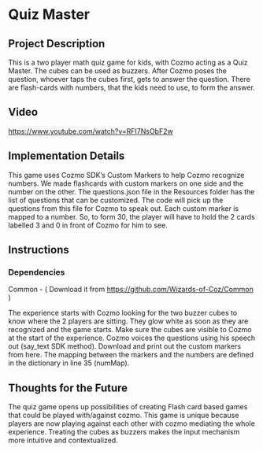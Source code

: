 # Quiz Master
## Project Description
This is a two player math quiz game for kids, with Cozmo acting as a Quiz Master. The cubes can be used as buzzers. After Cozmo poses the question, whoever taps the cubes first, gets to answer the question. There are flash-cards with numbers, that the kids need to use, to form the answer.

## Video
https://www.youtube.com/watch?v=RFI7NsObF2w

## Implementation Details
This game uses Cozmo SDK’s Custom Markers to help Cozmo recognize numbers. We made flashcards with custom markers on one side and the number on the other. The questions.json file in the Resources folder has the list of questions that can be customized. The code will pick up the questions from this file for Cozmo to speak out. Each custom marker is mapped to a number. So, to form 30, the player will have to hold the 2 cards labelled 3 and 0 in front of Cozmo for him to see.

## Instructions
### Dependencies 
Common - ( Download it from https://github.com/Wizards-of-Coz/Common )

The experience starts with Cozmo looking for the two buzzer cubes to know where the 2 players are sitting. They glow white as soon as they are recognized and the game starts. Make sure the cubes are visible to Cozmo at the start of the experience. Cozmo voices the questions using his speech out (say_text SDK method). Download and print out the custom markers from here. The mapping between the markers and the numbers are defined in the dictionary in line 35 (numMap).

## Thoughts for the Future
The quiz game opens up possibilities of creating Flash card based games that could be played with/against cozmo. This game is unique because players are now playing against each other with cozmo mediating the whole experience. Treating the cubes as buzzers makes the input mechanism more intuitive and contextualized.
